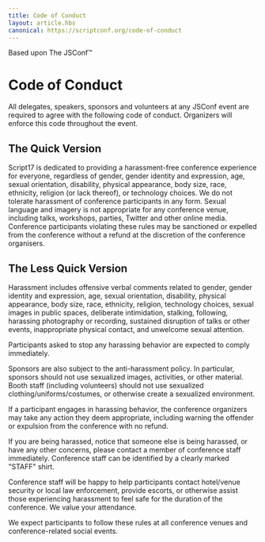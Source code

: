 ```yaml
---
title: Code of Conduct
layout: article.hbs
canonical: https://scriptconf.org/code-of-conduct
---
```


Based upon The JSConf™

# Code of Conduct

All delegates, speakers, sponsors and volunteers at any JSConf event are
required to agree with the following code of conduct. Organizers will enforce
this code throughout the event.

## The Quick Version

Script17 is dedicated to providing a harassment-free conference experience
for everyone, regardless of gender, gender identity and expression,
age, sexual orientation, disability, physical appearance, body size, race,
ethnicity, religion (or lack thereof), or technology choices. We do not
tolerate harassment of conference participants in any form. Sexual language
and imagery is not appropriate for any conference venue, including talks,
workshops, parties, Twitter and other online media. Conference participants
violating these rules may be sanctioned or expelled from the conference
without a refund at the discretion of the conference organisers.

## The Less Quick Version

Harassment includes offensive verbal comments related to gender, gender identity
and expression, age, sexual orientation, disability, physical appearance,
body size, race, ethnicity, religion, technology choices, sexual images in
public spaces, deliberate intimidation, stalking, following, harassing photography
or recording, sustained disruption of talks or other events, inappropriate physical
contact, and unwelcome sexual attention.

Participants asked to stop any harassing behavior are expected to comply immediately.

Sponsors are also subject to the anti-harassment policy. In particular, sponsors
should not use sexualized images, activities, or other material. Booth staff
(including volunteers) should not use sexualized clothing/uniforms/costumes,
or otherwise create a sexualized environment.

If a participant engages in harassing behavior, the conference organizers
may take any action they deem appropriate, including warning the offender
or expulsion from the conference with no refund.

If you are being harassed, notice that someone else is being harassed, or
have any other concerns, please contact a member of conference staff immediately.
Conference staff can be identified by a clearly marked "STAFF" shirt.


Conference staff will be happy to help participants contact hotel/venue
security or local law enforcement, provide escorts, or otherwise assist
those experiencing harassment to feel safe for the duration of the
conference. We value your attendance.

We expect participants to follow these rules at all conference venues
and conference-related social events.
